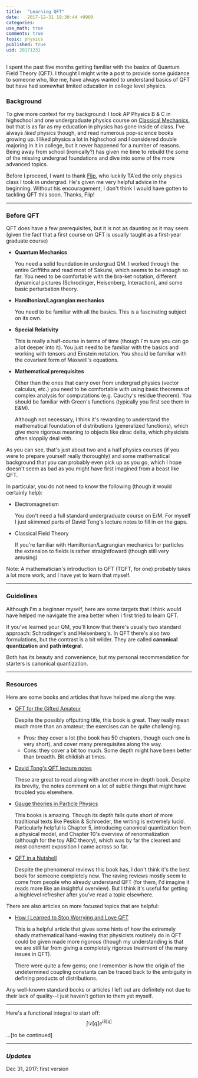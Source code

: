 ```yaml
---
title:  "Learning QFT"
date:   2017-12-31 19:30:44 +0900
categories:
use_math: true
comments: true
topic: physics
published: true
uid: 20171231
---
```


I spent the past five months getting familiar with the basics of Quantum Field Theory (QFT).
I thought I might write a post to provide some guidance to someone who, like me, have always wanted to understand basics of QFT but have had somewhat
limited education in college level physics.

### Background
To give more context for my background: I took AP Physics B & C in highschool and one undergraduate physics course on [Classical Mechanics][phy3318], but that is as far as my education in physics has gone inside of class.
I've always *liked* physics though, and read numerous pop-science books growing up. I liked physics a lot in highschool and I considered double majoring in it in college, but it never happened for a number of reasons.
Being away from school (ironically?) has given me time to rebuild the some of the missing undergrad foundations and dive into some of the more advanced topics.

Before I proceed, I want to thank [Flip](http://physics.ucr.edu/~flip/), who luckily TA'ed the only physics class I took in undergrad. He's given me very helpful advice in the beginning. Without his encouragement, I don't think I would have gotten to tackling QFT this soon. Thanks, Flip!

[phy3318]: https://www.physics.uci.edu/~tanedo/P3318.html

-------

### Before QFT

QFT does have a few prerequisites, but it is not as daunting as it may seem (given the fact that a first course on QFT is usually taught as a first-year graduate course)

* **Quantum Mechanics**

    You need a solid foundation in undergrad QM. I worked through the entire Griffiths and read most of Sakurai, which seems to be enough so far. You need to be comfortable with the bra-ket notation, different dynamical pictures (Schrodinger, Heisenberg, Interaction), and some basic perturbation theory.

* **Hamiltonian/Lagrangian mechanics**

    You need to be familiar with all the basics. This is a fascinating subject on its own.

* **Special Relativity**

    This is really a half-course in terms of time (though I'm sure you can go a lot deeper into it). You just need to be familiar with the basics and working with tensors and Einstein notation.
    You should be familiar with the covariant form of Maxwell's equations.

* **Mathematical prerequisites**

    Other than the ones that carry over from undergrad physics (vector calculus, etc.) you need to be comfortable with
    using basic theorems of complex analysis for computations (e.g. Cauchy's residue theorem).
    You should be familiar with Green's functions (typically you first see them in E&M).

    Although not necessary, I think it's rewarding to understand the mathematical foundation of distributions (generalized functions), which give more rigorous meaning to objects like dirac delta, which physicists often sloppily deal with.


As you can see, that's just about two and a half physics courses (if you were to prepare yourself really thoroughly) and some mathematical background that you can probably even pick up as you go, which I hope doesn't seem as bad as you might have first imagined from a beast like QFT.


In particular, you do not need to know the following (though it would certainly help):
* Electromagnetism

    You don't need a full standard undergraduate course on E/M.
    For myself I just skimmed parts of David Tong's lecture notes to fill in on the gaps.

* Classical Field Theory

    If you're familiar with Hamiltonian/Lagrangian mechanics for particles the extension to fields is rather straightfoward (though still very amusing)


Note: A mathematician's introduction to QFT (TQFT, for one) probably takes a lot more work, and I have yet to learn that myself.


--------

### Guidelines

Although I'm a beginner myself, here are some targets that I think would have helped me navigate the area better when I first tried to learn QFT.

If you've learned your QM, you'll know that there's usually two standard approach: Schrodinger's and Heisenberg's.
In QFT there's also two formulations, but the contrast is a bit wilder. They are called **canonical quantization** and **path integral**.

Both has its beauty and convenience, but my personal recommendation for starters is canonical quantization.


-----------

### Resources

Here are some books and articles that have helped me along the way.

* [QFT for the Gifted Amateur](https://www.amazon.com/Quantum-Field-Theory-Gifted-Amateur/dp/019969933X)

     Despite the possibly offputting title, this book is great. They really mean much more than an amateur; the exercises can be quite challenging.
    * Pros: they cover a lot (the book has 50 chapters, though each one is very short), and cover many prerequisites along the way.
    * Cons: they cover a bit too much. Some depth might have been better than breadth. Bit childish at times.


* [David Tong's QFT lecture notes](http://www.damtp.cam.ac.uk/user/tong/qft.html)

    These are great to read along with another more in-depth book. Despite its brevity, the notes comment on a lot of subtle things that might have troubled you elsewhere.


* [Gauge theories in Particle Physics](https://www.amazon.com/Theories-Particle-Physics-Graduate-Student/dp/0750309822)

    This books is amazing. Though its depth falls quite short of more traditional texts like Peskin & Schroeder, the writing is extremely lucid. Particularly helpful is Chapter 5, introducing canonical quantization from a physical model, and Chapter 10's overview of renormalization (although for the toy ABC theory), which was by far the clearest and most coherent exposition I came across so far.


* [QFT in a Nutshell](https://www.amazon.com/Quantum-Field-Theory-Nutshell-nutshell/dp/0691140340)

   Despite the phenomenal reviews this book has, I don't think it's the best book for someone completely new. The raving reviews mostly seem to come from people who already understand QFT (for them, I'd imagine it reads more like an insightful overview). But I think it's useful for getting a highlevel refresher after you've read a topic elsewhere.



There are also articles on more focused topics that are helpful:

* [How I Learned to Stop Worrying and Love QFT](https://arxiv.org/abs/1201.2714)

   This is a helpful article that gives some hints of how the extremely shady mathematical hand-waving that physicists routinely do in QFT could be given made more rigorous (though my understanding is that we are still far from giving a completely rigorous treatment of the many issues in QFT).

    There were quite a few gems; one I remember is how the origin of the undetermined coupling constants can be traced back to the ambiguity in defining products of distributions.



Any well-known standard books or articles I left out are definitely not due to their lack of quality--I just haven't gotten to them yet myself.

-------

Here's a functional integral to start off:
$$\int \mathcal{D}[q]e^{i S[q]} $$

...\[to be continued\]

--------

### *Updates*

Dec 31, 2017: first version



